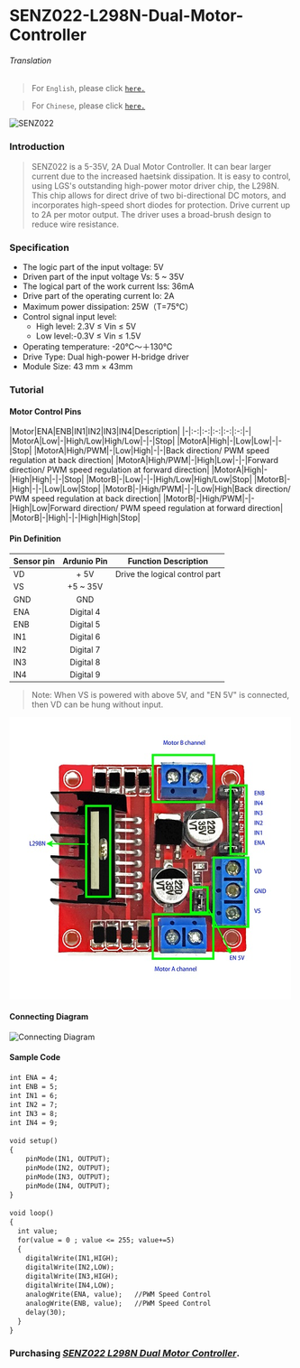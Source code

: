 # SENZ022-L298N-Dual-Motor-Controller

###### Translation

> For `English`, please click [`here.`](https://github.com/njustcjj/SENZ022-L298N-Dual-Motor-Controller/blob/master/README.md)

> For `Chinese`, please click [`here.`](https://github.com/njustcjj/SENZ022-L298N-Dual-Motor-Controller/blob/master/README_CN.md)

![](https://github.com/njustcjj/SENZ022-L298N-Dual-Motor-Controller/blob/master/pic/SENZ022.jpg "SENZ022")


### Introduction


> SENZ022 is a 5-35V, 2A Dual Motor Controller. It can bear larger current due to the increased haetsink dissipation. It is easy to control, using LGS's outstanding high-power motor driver chip, the L298N. This chip allows for direct drive of two bi-directional DC motors, and incorporates high-speed short diodes for protection. Drive current up to 2A per motor output. The driver uses a broad-brush design to reduce wire resistance.

### Specification

- The logic part of the input voltage: 5V
- Driven part of the input voltage Vs: 5 ~ 35V
- The logical part of the work current Iss: 36mA
- Drive part of the operating current Io: 2A
- Maximum power dissipation: 25W（T=75℃）
- Control signal input level:
	- High level: 2.3V ≤ Vin ≤ 5V
	- Low level:-0.3V ≤ Vin ≤ 1.5V
- Operating temperature: -20℃～＋130℃
- Drive Type: Dual high-power H-bridge driver
- Module Size: 43 mm × 43mm

### Tutorial

#### Motor  Control Pins 

|Motor|ENA|ENB|IN1|IN2|IN3|IN4|Description|
|-|:-:|:-:|:-:|:-:|:-:|-|
|MotorA|Low|-|High/Low|High/Low|-|-|Stop|
|MotorA|High|-|Low|Low|-|-|Stop|
|MotorA|High/PWM|-|Low|High|-|-|Back direction/ PWM speed regulation at back direction|
|MotorA|High/PWM|-|High|Low|-|-|Forward direction/ PWM speed regulation at forward direction|
|MotorA|High|-|High|High|-|-|Stop|
|MotorB|-|Low|-|-|High/Low|High/Low|Stop|
|MotorB|-|High|-|-|Low|Low|Stop|
|MotorB|-|High/PWM|-|-|Low|High|Back direction/ PWM speed regulation at back direction|
|MotorB|-|High/PWM|-|-|High|Low|Forward direction/ PWM speed regulation at forward direction|
|MotorB|-|High|-|-|High|High|Stop|

#### Pin Definition

|Sensor pin|Ardunio Pin|Function Description|
|-|:-:|-|
|VD|+ 5V|Drive the logical control part|
|VS|+5 ~ 35V||
|GND|GND||
|ENA|Digital 4||
|ENB|Digital 5||
|IN1|Digital 6||
|IN2|Digital 7||
|IN3|Digital 8||
|IN4|Digital 9||

> Note: When VS is powered with above 5V, and "EN 5V" is connected, then VD can be hung without input.

![](https://github.com/njustcjj/SENZ022-L298N-Dual-Motor-Controller/blob/master/pic/SENZ022_pin.jpg "Pin Definition") 

#### Connecting Diagram

![](https://github.com/njustcjj/SENZ022-L298N-Dual-Motor-Controller/blob/master/pic/SENZ022_connect.png "Connecting Diagram") 


#### Sample Code


	int ENA = 4;
	int ENB = 5;
	int IN1 = 6;
	int IN2 = 7;
	int IN3 = 8;
	int IN4 = 9;

	void setup() 
	{ 
	    pinMode(IN1, OUTPUT);   
	    pinMode(IN2, OUTPUT); 
		pinMode(IN3, OUTPUT);   
	    pinMode(IN4, OUTPUT); 
	} 

	void loop() 
	{ 
	  int value;
	  for(value = 0 ; value <= 255; value+=5) 
	  { 
	    digitalWrite(IN1,HIGH);   
	    digitalWrite(IN2,LOW);
	    digitalWrite(IN3,HIGH);   
	    digitalWrite(IN4,LOW);       
	    analogWrite(ENA, value);   //PWM Speed Control
	    analogWrite(ENB, value);   //PWM Speed Control
	    delay(30); 
	  }  
	}


### Purchasing [*SENZ022 L298N Dual Motor Controller*](https://www.ebay.com/).
